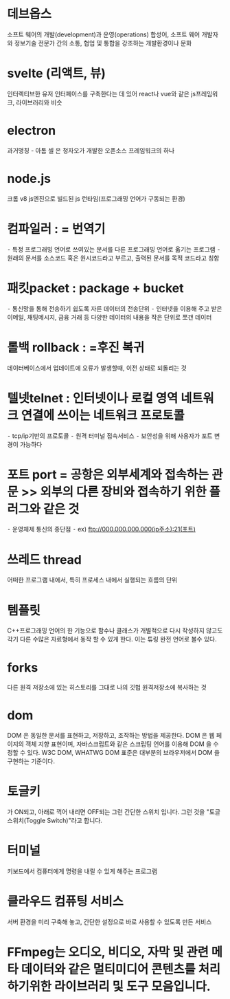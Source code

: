 #	데브옵스
소프트 웨어의 개발(development)과 운영(operations) 합성어, 소프트 웨어 개발자와 정보기술 전문가 간의 소통, 협업 및 통합을 강조하는 개발환경이나 문화 

#	svelte (리액트, 뷰) 
인터렉티브한 유저 인터페이스를 구축한다는 데 있어 react나 vue와 같은 js프레임워크, 라이브러리와 비슷

#	electron 
과거명칭 - 아톰 셀 은 청자오가 개발한 오픈소스 프레임워크의 하나

#	node.js 
크롬 v8 js엔진으로 빌드된 js 런타임(프로그래밍 언어가 구동되는 환경)

#	컴파일러 : = 번역기 
⁃	특정 프로그래밍 언어로 쓰여있는 문서를 다른 프로그래밍 언어로 옮기는 프로그램 
⁃	원래의 문서를 소스코드 혹은 원시코드라고 부르고, 출력된 문서를 목적 코드라고 칭함


#	패킷packet : package + bucket 
⁃	통신망을 통해 전송하기 쉽도록 자른 데이터의 전송단위
⁃	인터넷을 이용해 주고 받은 이메일, 채팅메시지, 금융 거래 등 다양한 데이터의 내용을 작은 단위로 쪼갠 데이터

#	롤백 rollback : =후진 복귀
데이터베이스에서 업데이트에 오류가 발생할때, 이전 상태로 되돌리는 것 

#	텔넷telnet : 인터넷이나 로컬 영역 네트워크 연결에 쓰이는 네트워크 프로토콜
⁃	tcp/ip기반의 프로토콜
⁃	원격 터미널 접속서비스
⁃	보안성을 위해 사용자가 포트 변경이 가능하다

#	포트 port = 공항은 외부세계와 접속하는 관문 >> 외부의 다른 장비와 접속하기 위한 플러그와 같은 것
⁃	운영체제 통신의 종단점
⁃	ex) ftp://000.000.000.000(ip주소):21(포트)

#	쓰레드 thread
어떠한 프로그램 내에서, 특히 프로세스 내에서 실행되는 흐름의 단위 

#	템플릿 
C++프로그래밍 언어의 한 기능으로 함수나 클래스가 개별적으로 다시 작성하지 않고도 각기 다른 수많은 자료형에서 동작 할 수 있게 한다. 이는 튜링 완전 언어로 볼수 있다.

#	forks 
다른 원격 저장소에 있는 히스토리를 그대로 나의 깃헙 원격저장소에 복사하는 것

# dom 
DOM 은 동일한 문서를 표현하고, 저장하고, 조작하는 방법을 제공한다. DOM 은 웹 페이지의 객체 지향 표현이며, 자바스크립트와 같은 스크립팅 언어를 이용해 DOM 을 수정할 수 있다. W3C DOM, WHATWG DOM 표준은 대부분의 브라우저에서 DOM 을 구현하는 기준이다.
	
# 토글키
가 ON되고, 아래로 꺽어 내리면 OFF되는 그런 간단한 스위치 입니다. 그런 것을 "토글 스위치(Toggle Switch)"라고 합니다.

# 터미널
키보드에서 컴퓨터에게 명령을 내릴 수 있게 해주는 프로그램

# 클라우드 컴퓨팅 서비스
서버 환경을 미리 구축해 놓고, 간단한 설정으로 바로 사용할 수 있도록 만든 서비스

# FFmpeg는 오디오, 비디오, 자막 및 관련 메타 데이터와 같은 멀티미디어 콘텐츠를 처리하기위한 라이브러리 및 도구 모음입니다.
	
	
